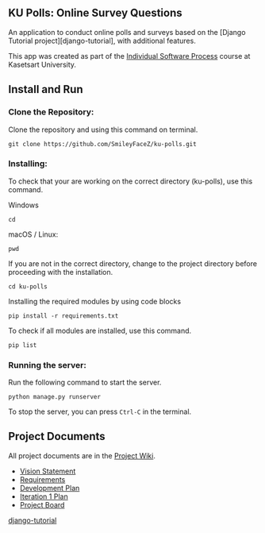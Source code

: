## KU Polls: Online Survey Questions 

An application to conduct online polls and surveys based
on the [Django Tutorial project][django-tutorial], with
additional features.

This app was created as part of the [Individual Software Process](
https://cpske.github.io/ISP) course at Kasetsart University.

## Install and Run

### Clone the Repository:
Clone the repository and using this command on terminal.
```commandline
git clone https://github.com/SmileyFaceZ/ku-polls.git
```

### Installing:

To check that your are working on the correct directory (ku-polls), use this command.

Windows
```commandline
cd
```

macOS / Linux:
```commandline
pwd
```

If you are not in the correct directory, change to the project directory before proceeding with the installation.
```commandline
cd ku-polls
```

Installing the required modules by using code blocks
```commandline
pip install -r requirements.txt
```

To check if all modules are installed, use this command.
```commandline
pip list
```

### Running the server:
Run the following command to start the server.
```commandline
python manage.py runserver
```
To stop the server, you can press `Ctrl-C` in the terminal.

## Project Documents

All project documents are in the [Project Wiki](../../wiki/Home).

- [Vision Statement](../../wiki/Vision%20Statement)
- [Requirements](../../wiki/Requirements)
- [Development Plan](../../wiki/Development-Plan)
- [Iteration 1 Plan](../../wiki/Iteration-1-Plan)
- [Project Board](../../projects?query=is%3Aopen)

[django-tutorial](https://docs.djangoproject.com/en/4.1/intro/tutorial01/)